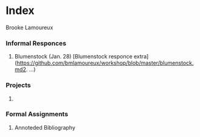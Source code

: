 # Index

Brooke Lamoureux

### Informal Responces

1. Blumenstock (Jan. 28) [Blumenstock responce extra](https://github.com/bmlamoureux/workshop/blob/master/blumenstock.md2. ...)
### Projects

1. 

### Formal Assignments 

1. Annoteded Bibliography
